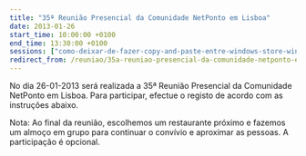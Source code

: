 ```yaml
---
title: "35ª Reunião Presencial da Comunidade NetPonto em Lisboa"
date: 2013-01-26
start_time: 10:00:00 +0100
end_time: 13:30:00 +0100
sessions: ["como-deixar-de-fazer-copy-and-paste-entre-windows-store-windows-phone-apps", "empowering-mobile-apps-with-windows-azure-mobile-services"]
redirect_from: /reuniao/35a-reuniao-presencial-da-comunidade-netponto-em-lisboa/
---
```

No dia 26-01-2013 será realizada a 35ª Reunião Presencial da Comunidade NetPonto em Lisboa. Para participar, efectue o registo de acordo com as instruções abaixo.

Nota: Ao final da reunião, escolhemos um restaurante próximo e fazemos um almoço em grupo para continuar o convívio e aproximar as pessoas. A participação é opcional.

